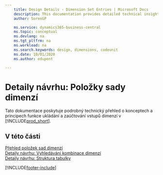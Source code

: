 ```yaml
---
    title: Design Details - Dimension Set Entries | Microsoft Docs
    description: This documentation provides detailed technical insight into the concepts and principles that are used to redesign the dimension entry storing and posting feature.
    author: SorenGP

    ms.service: dynamics365-business-central
    ms.topic: conceptual
    ms.devlang: na
    ms.tgt_pltfrm: na
    ms.workload: na
    ms.search.keywords: design, dimensions, codeunit
    ms.date: 10/01/2020
    ms.author: edupont

---
```

# Detaily návrhu: Položky sady dimenzí
Tato dokumentace poskytuje podrobný technický přehled o konceptech a principech funkce ukládání a zaúčtování vstupů dimenzí v [!INCLUDE[prod_short](includes/prod_short.md)].

## V této části
[Přehled položek sad dimenzí](design-details-dimension-set-entries-overview.md)  
[Detaily návrhu: Vyhledávání kombinace dimenzí](design-details-searching-for-dimension-combinations.md)  
[Detaily návrhu: Struktura tabulky](design-details-table-structure.md)


[!INCLUDE[footer-include](includes/footer-banner.md)]